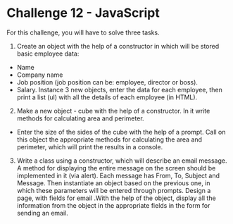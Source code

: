 # Challenge 12 - JavaScript

For this challenge, you will have to solve three tasks.

1. Create an object with the help of a constructor in which will be stored
basic employee data:
- Name
- Company name
- Job position (job position can be: employee, director or boss).
- Salary.
Instance 3 new objects, enter the data for each employee, then print a list
(ul) with all the details of each employee (in HTML).

2. Make a new object - cube with the help of a constructor. In it write
methods for calculating area and perimeter.
- Enter the size of the sides of the cube with the help of a prompt.
Call on this object the appropriate methods for calculating the
area and perimeter, which will print the results in a console.

3. Write a class using a constructor, which will describe an email
message. A method for displaying the entire message on the screen
should be implemented in it (via alert).
Each message has From, To, Subject and Message.
Then instantiate an object based on the previous one, in which these
parameters will be entered through prompts.
Design a page, with fields for email .With the help of the object, display
all the information from the object in the appropriate fields in the form
for sending an email.